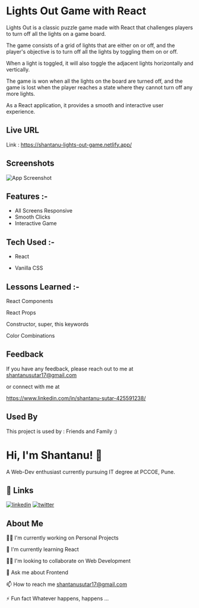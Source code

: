 # Lights Out Game with React

Lights Out is a classic puzzle game made with React that challenges players to turn off all the lights on a game board.

 The game consists of a grid of lights that are either on or off, and the player's objective is to turn off all the lights by toggling them on or off.

When a light is toggled, it will also toggle the adjacent lights horizontally and vertically.

The game is won when all the lights on the board are turned off, and the game is lost when the player reaches a state where they cannot turn off any more lights.

As a React application, it provides a smooth and interactive user experience.


## Live URL

Link : https://shantanu-lights-out-game.netlify.app/
## Screenshots

![App Screenshot](https://i.postimg.cc/dVqyCv90/Screenshot-206.png
)






## Features :-

- All Screens Responsive
- Smooth Clicks
- Interactive Game


## Tech Used :-

- React 

- Vanilla CSS

## Lessons Learned :-

React Components

React Props

Constructor, super, this keywords

Color Combinations
## Feedback

If you have any feedback, please reach out to me at 
shantanusutar17@gmail.com 

or
connect with me at

https://www.linkedin.com/in/shantanu-sutar-425591238/
## Used By

This project is used by : Friends and Family :)



# Hi, I'm Shantanu! 👋
A Web-Dev enthusiast currently pursuing IT degree at PCCOE, Pune.

## 🔗 Links

[![linkedin](https://img.shields.io/badge/linkedin-0A66C2?style=for-the-badge&logo=linkedin&logoColor=white)](https://www.linkedin.com/in/shantanu-sutar-425591238/)
[![twitter](https://img.shields.io/badge/twitter-1DA1F2?style=for-the-badge&logo=twitter&logoColor=white)](https://twitter.com/ShantanuSutar17)


## About Me
👩‍💻 I'm currently working on Personal Projects

🧠 I'm currently learning React

👯‍♀️ I'm looking to collaborate on Web Development

💬 Ask me about Frontend

📫 How to reach me shantanusutar17@gmail.com

⚡️ Fun fact Whatever happens, happens ...

